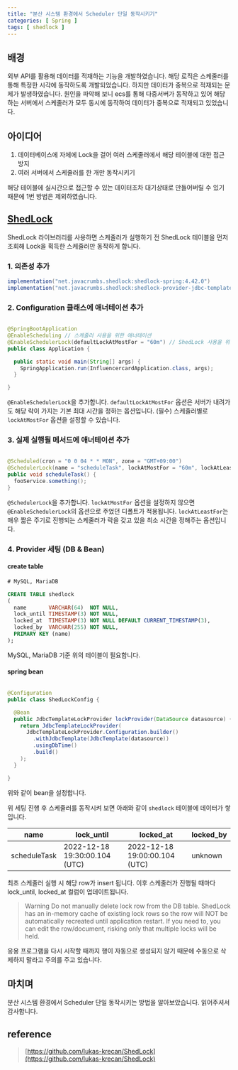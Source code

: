 ```yaml
---
title: "분산 시스템 환경에서 Scheduler 단일 동작시키기"
categories: [ Spring ]
tags: [ shedlock ]
---
```


## 배경

외부 API를 활용해 데이터를 적재하는 기능을 개발하였습니다. 해당 로직은 스케줄러를 통해 특정한 시각에 동작하도록 개발되었습니다.
하지만 데이터가 중복으로 적재되는 문제가 발생하였습니다.
원인을 파악해 보니 ecs를 통해 다중서버가 동작하고 있어 해당하는 서버에서 스케줄러가 모두 동시에 동작하여 데이터가 중복으로 적재되고 있었습니다.

## 아이디어

1. 데이터베이스에 자체에 Lock을 걸어 여러 스케줄러에서 해당 테이블에 대한 접근 방지
2. 여러 서버에서 스케줄러를 한 개만 동작시키기

해당 테이블에 실시간으로 접근할 수 있는 데이터조차 대기상태로 만들어버릴 수 있기 때문에 1번 방법은 제외하였습니다.

## [ShedLock](https://github.com/lukas-krecan/ShedLock)

ShedLock 라이브러리를 사용하면 스케줄러가 실행하기 전 ShedLock 테이블을 먼저 조회해 Lock을 획득한 스케줄러만 동작하게 합니다.

### 1. 의존성 추가

```groovy
implementation("net.javacrumbs.shedlock:shedlock-spring:4.42.0")
implementation("net.javacrumbs.shedlock:shedlock-provider-jdbc-template:4.42.0")
```

### 2. Configuration 클래스에 애너테이션 추가

```java

@SpringBootApplication
@EnableScheduling // 스케줄러 사용을 위한 애너테이션
@EnableSchedulerLock(defaultLockAtMostFor = "60m") // ShedLock 사용을 위한 애너테이션
public class Application {

  public static void main(String[] args) {
    SpringApplication.run(InfluencercardApplication.class, args);
  }

}
```

`@EnableSchedulerLock`을 추가합니다. `defaultLockAtMostFor` 옵션은 서버가 내려가도 해당 락이 가지는 기본 최대 시간을 정하는 옵션입니다. (필수)
스케줄러별로 `lockAtMostFor` 옵션을 설정할 수 있습니다.

### 3. 실제 실행될 메서드에 애너테이션 추가

```java

@Scheduled(cron = "0 0 04 * * MON", zone = "GMT+09:00")
@SchedulerLock(name = "scheduleTask", lockAtMostFor = "60m", lockAtLeastFor = "30m")
public void scheduleTask() {
  fooService.something();
}
```

`@SchedulerLock`을 추가합니다. `lockAtMostFor` 옵션을 설정하지 않으면 `@EnableSchedulerLock`의 옵션으로 주었던 디폴트가 적용됩니다.
`lockAtLeastFor`는 매우 짧은 주기로 진행되는 스케줄러가 락을 갖고 있을 최소 시간을 정해주는 옵션입니다.

### 4. Provider 세팅 (DB & Bean)

#### create table

```sql
# MySQL, MariaDB

CREATE TABLE shedlock
(
  name       VARCHAR(64)  NOT NULL,
  lock_until TIMESTAMP(3) NOT NULL,
  locked_at  TIMESTAMP(3) NOT NULL DEFAULT CURRENT_TIMESTAMP(3),
  locked_by  VARCHAR(255) NOT NULL,
  PRIMARY KEY (name)
);
```

MySQL, MariaDB 기준 위의 테이블이 필요합니다.

#### spring bean

```java

@Configuration
public class ShedLockConfig {

  @Bean
  public JdbcTemplateLockProvider lockProvider(DataSource datasource) {
    return JdbcTemplateLockProvider(
      JdbcTemplateLockProvider.Configuration.builder()
        .withJdbcTemplate(JdbcTemplate(datasource))
        .usingDbTime()
        .build()
    );
  }

}
```

위와 같이 bean을 설정합니다.

위 세팅 진행 후 스케줄러를 동작시켜 보면 아래와 같이 `shedlock` 테이블에 데이터가 쌓입니다.

| name         | lock_until                    | locked_at                     | locked_by |
|--------------|-------------------------------|-------------------------------|-----------|
| scheduleTask | 2022-12-18 19:30:00.104 (UTC) | 2022-12-18 19:00:00.104 (UTC) | unknown   |

최초 스케줄러 실행 시 해당 row가 insert 됩니다. 이후 스케줄러가 진행될 때마다 lock_until, locked_at 컬럼이 업데이트됩니다.

> Warning Do not manually delete lock row from the DB table. ShedLock has an in-memory cache of existing lock rows so
> the row will NOT be automatically recreated until application restart. If you need to, you can edit the row/document,
> risking only that multiple locks will be held.

응용 프로그램을 다시 시작할 때까지 행이 자동으로 생성되지 않기 때문에 수동으로 삭제하지 말라고 주의를 주고 있습니다.

## 마치며

분산 시스템 환경에서 Scheduler 단일 동작시키는 방법을 알아보았습니다. 읽어주셔서 감사합니다.

## reference
> [https://github.com/lukas-krecan/ShedLock](https://github.com/lukas-krecan/ShedLock)
